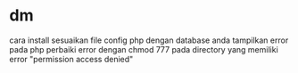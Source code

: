# dm
cara install
sesuaikan file config php dengan database anda
tampilkan error pada php
perbaiki error dengan chmod 777 pada directory yang memiliki error "permission access denied"
